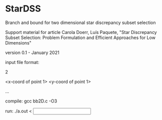 # StarDSS
Branch and bound for two dimensional star discrepancy subset selection

Support material for article
Carola Doerr, Luís Paquete, "Star Discrepancy Subset Selection: Problem
Formulation and Efficient Approaches for Low Dimensions"

version 0.1 -  January 2021

input file format:

2 <n> <m>

<x-coord of point 1> <y-coord of point 1>

...

<x-coord of point n> <y-coord of point n>

compile: gcc bb2D.c -O3

run:     ./a.out < <input file>
